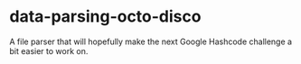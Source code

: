 # data-parsing-octo-disco
A file parser that will hopefully make the next Google Hashcode challenge a bit easier to work on.
